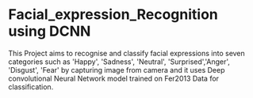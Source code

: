 # Facial_expression_Recognition using DCNN
This Project aims to recognise and classify facial expressions into seven categories such as 'Happy', 'Sadness', 'Neutral', 'Surprised','Anger', 'Disgust', 'Fear' by capturing image from camera and it uses Deep convolutional Neural Network model trained on Fer2013 Data for classification.
